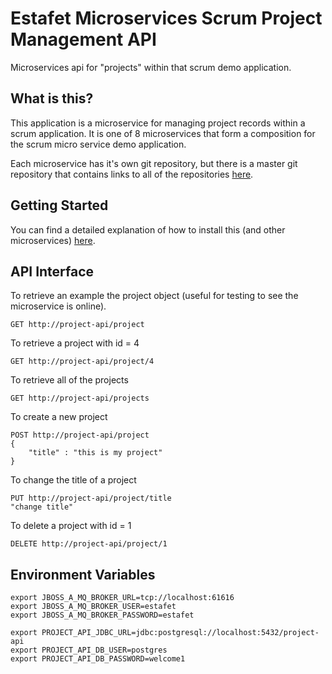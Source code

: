 # Estafet Microservices Scrum Project Management API
Microservices api for "projects" within that scrum demo application.
## What is this?
This application is a microservice for managing project records within a scrum application. It is one of 8 microservices that form a composition for the scrum micro service demo application.

Each microservice has it's own git repository, but there is a master git repository that contains links to all of the repositories [here](https://github.com/Estafet-LTD/estafet-microservices-scrum).
## Getting Started
You can find a detailed explanation of how to install this (and other microservices) [here](https://github.com/Estafet-LTD/estafet-microservices-scrum#getting-started).
## API Interface

To retrieve an example the project object (useful for testing to see the microservice is online).

```
GET http://project-api/project
```

To retrieve a project with id = 4

```
GET http://project-api/project/4
```

To retrieve all of the projects

```
GET http://project-api/projects
```

To create a new project

```
POST http://project-api/project
{
	"title" : "this is my project"
}
```

To change the title of a project

```
PUT http://project-api/project/title
"change title"
```

To delete a project with id = 1

```
DELETE http://project-api/project/1
```


## Environment Variables
```
export JBOSS_A_MQ_BROKER_URL=tcp://localhost:61616
export JBOSS_A_MQ_BROKER_USER=estafet
export JBOSS_A_MQ_BROKER_PASSWORD=estafet

export PROJECT_API_JDBC_URL=jdbc:postgresql://localhost:5432/project-api
export PROJECT_API_DB_USER=postgres
export PROJECT_API_DB_PASSWORD=welcome1
```

